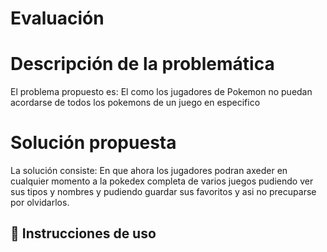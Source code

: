 # Evaluación

# Descripción de la problemática

El problema propuesto es: El como los jugadores de Pokemon no puedan acordarse de todos los pokemons de un juego en especifico 

# Solución propuesta

La solución consiste: En que ahora los jugadores podran axeder en cualquier momento a la pokedex completa de varios juegos pudiendo ver sus tipos y nombres y pudiendo guardar sus favoritos y asi no precuparse por olvidarlos.

## 🚀 Instrucciones de uso
